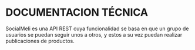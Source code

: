 # DOCUMENTACION TÉCNICA

SocialMeli es una API REST cuya funcionalidad se basa en que un grupo de usuarios se puedan seguir unos a otros, y estos a su vez puedan realizar publicaciones de productos.
